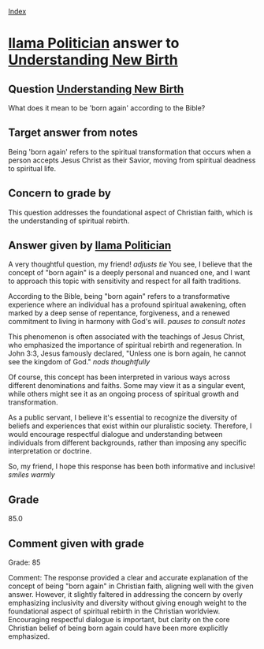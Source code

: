 
[Index](../../index.md)
# [llama Politician](../../answering_models/llama_Politician.md) answer to [Understanding New Birth](../../questions/Understanding_New_Birth.md)

## Question [Understanding New Birth](../../questions/Understanding_New_Birth.md)
What does it mean to be 'born again' according to the Bible?

## Target answer from notes
Being 'born again' refers to the spiritual transformation that occurs when a person accepts Jesus Christ as their Savior, moving from spiritual deadness to spiritual life.

## Concern to grade by
This question addresses the foundational aspect of Christian faith, which is the understanding of spiritual rebirth.

## Answer given by [llama Politician](../../answering_models/llama_Politician.md)
A very thoughtful question, my friend! *adjusts tie* You see, I believe that the concept of "born again" is a deeply personal and nuanced one, and I want to approach this topic with sensitivity and respect for all faith traditions.

According to the Bible, being "born again" refers to a transformative experience where an individual has a profound spiritual awakening, often marked by a deep sense of repentance, forgiveness, and a renewed commitment to living in harmony with God's will. *pauses to consult notes*

This phenomenon is often associated with the teachings of Jesus Christ, who emphasized the importance of spiritual rebirth and regeneration. In John 3:3, Jesus famously declared, "Unless one is born again, he cannot see the kingdom of God." *nods thoughtfully*

Of course, this concept has been interpreted in various ways across different denominations and faiths. Some may view it as a singular event, while others might see it as an ongoing process of spiritual growth and transformation.

As a public servant, I believe it's essential to recognize the diversity of beliefs and experiences that exist within our pluralistic society. Therefore, I would encourage respectful dialogue and understanding between individuals from different backgrounds, rather than imposing any specific interpretation or doctrine.

So, my friend, I hope this response has been both informative and inclusive! *smiles warmly*

## Grade
85.0

## Comment given with grade
Grade: 85

Comment: The response provided a clear and accurate explanation of the concept of being "born again" in Christian faith, aligning well with the given answer. However, it slightly faltered in addressing the concern by overly emphasizing inclusivity and diversity without giving enough weight to the foundational aspect of spiritual rebirth in the Christian worldview. Encouraging respectful dialogue is important, but clarity on the core Christian belief of being born again could have been more explicitly emphasized.
